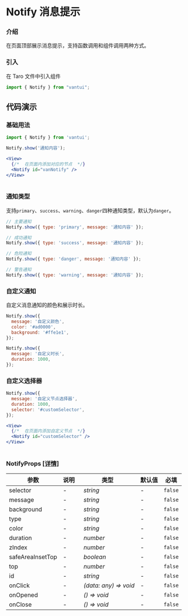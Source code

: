 # Notify 消息提示

### 介绍

在页面顶部展示消息提示，支持函数调用和组件调用两种方式。

### 引入

在 Taro 文件中引入组件

```js
import { Notify } from "vantui"; 
```

## 代码演示

### 基础用法

```js
import { Notify } from 'vantui';

Notify.show('通知内容');
```

```jsx
<View>
  {/*  在页面内添加对应的节点  */}
  <Notify id="vanNotify" />
</View>
 
```

### 通知类型

支持`primary`、`success`、`warning`、`danger`四种通知类型，默认为`danger`。

```js
// 主要通知
Notify.show({ type: 'primary', message: '通知内容' });

// 成功通知
Notify.show({ type: 'success', message: '通知内容' });

// 危险通知
Notify.show({ type: 'danger', message: '通知内容' });

// 警告通知
Notify.show({ type: 'warning', message: '通知内容' });
```

### 自定义通知

自定义消息通知的颜色和展示时长。

```js
Notify.show({
  message: '自定义颜色',
  color: '#ad0000',
  background: '#ffe1e1',
});

Notify.show({
  message: '自定义时长',
  duration: 1000,
});
```

### 自定义选择器

```js
Notify.show({
  message: '自定义节点选择器',
  duration: 1000,
  selector: '#customSelector',
});
```

```jsx
<View>
  {/*  在页面内添加自定义节点  */}
  <Notify id="customSelector" />
</View>
 
```
### NotifyProps [[详情]](https://github.com/AntmJS/vantui/tree/main/packages/vantui/types/notify.d.ts)   

| 参数 | 说明 | 类型 | 默认值 | 必填 |
| --- | --- | --- | --- | --- |
| selector | - | _&nbsp;&nbsp;string<br/>_ | - | `false` |
| message | - | _&nbsp;&nbsp;string<br/>_ | - | `false` |
| background | - | _&nbsp;&nbsp;string<br/>_ | - | `false` |
| type | - | _&nbsp;&nbsp;string<br/>_ | - | `false` |
| color | - | _&nbsp;&nbsp;string<br/>_ | - | `false` |
| duration | - | _&nbsp;&nbsp;number<br/>_ | - | `false` |
| zIndex | - | _&nbsp;&nbsp;number<br/>_ | - | `false` |
| safeAreaInsetTop | - | _&nbsp;&nbsp;boolean<br/>_ | - | `false` |
| top | - | _&nbsp;&nbsp;number<br/>_ | - | `false` |
| id | - | _&nbsp;&nbsp;string<br/>_ | - | `false` |
| onClick | - | _&nbsp;&nbsp;(data:&nbsp;any)&nbsp;=>&nbsp;void<br/>_ | - | `false` |
| onOpened | - | _&nbsp;&nbsp;()&nbsp;=>&nbsp;void<br/>_ | - | `false` |
| onClose | - | _&nbsp;&nbsp;()&nbsp;=>&nbsp;void<br/>_ | - | `false` |

